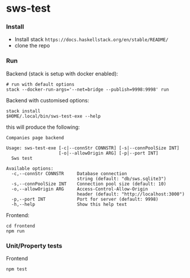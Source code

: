 # sws-test

### Install
- Install stack `https://docs.haskellstack.org/en/stable/README/`
- clone the repo

### Run
Backend (stack is setup with docker enabled):
```shell
# run with default options
stack --docker-run-args='--net=bridge --publish=9998:9998' run
```
Backend with customised options:
```shell
stack install
$HOME/.local/bin/sws-test-exe --help
```
this will produce the following:
```
Companies page backend

Usage: sws-test-exe [-c|--connStr CONNSTR] [-s|--connPoolSize INT] 
                    [-o|--allowOrigin ARG] [-p|--port INT]
  Sws test

Available options:
  -c,--connStr CONNSTR     Database connection
                           string (default: "db/sws.sqlite3")
  -s,--connPoolSize INT    Connection pool size (default: 10)
  -o,--allowOrigin ARG     Access-Control-Allow-Origin
                           header (default: "http://localhost:3000")
  -p,--port INT            Port for server (default: 9998)
  -h,--help                Show this help text
```

Frontend:
```shell
cd frontend
npm run
```

### Unit/Property tests
Frontend
```shell
npm test
```
